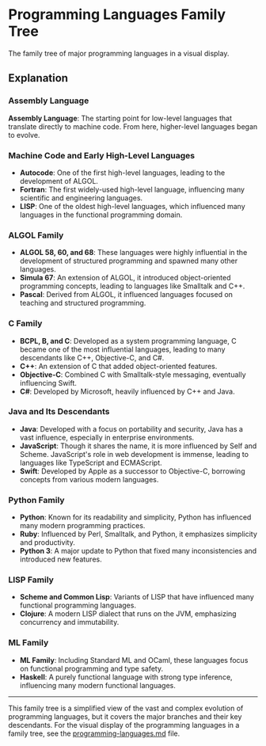 # Programming Languages Family Tree

The family tree of major programming languages in a visual display.

## Explanation

### Assembly Language

**Assembly Language**: The starting point for low-level languages that translate directly to machine code. From here, higher-level languages began to evolve.

### Machine Code and Early High-Level Languages

-   **Autocode**: One of the first high-level languages, leading to the development of ALGOL.
-   **Fortran**: The first widely-used high-level language, influencing many scientific and engineering languages.
-   **LISP**: One of the oldest high-level languages, which influenced many languages in the functional programming domain.

### ALGOL Family

-   **ALGOL 58, 60, and 68**: These languages were highly influential in the development of structured programming and spawned many other languages.
-   **Simula 67**: An extension of ALGOL, it introduced object-oriented programming concepts, leading to languages like Smalltalk and C++.
-   **Pascal**: Derived from ALGOL, it influenced languages focused on teaching and structured programming.

### C Family

-   **BCPL, B, and C**: Developed as a system programming language, C became one of the most influential languages, leading to many descendants like C++, Objective-C, and C#.
-   **C++**: An extension of C that added object-oriented features.
-   **Objective-C**: Combined C with Smalltalk-style messaging, eventually influencing Swift.
-   **C#**: Developed by Microsoft, heavily influenced by C++ and Java.

### Java and Its Descendants

-   **Java**: Developed with a focus on portability and security, Java has a vast influence, especially in enterprise environments.
-   **JavaScript**: Though it shares the name, it is more influenced by Self and Scheme. JavaScript's role in web development is immense, leading to languages like TypeScript and ECMAScript.
-   **Swift**: Developed by Apple as a successor to Objective-C, borrowing concepts from various modern languages.

### Python Family

-   **Python**: Known for its readability and simplicity, Python has influenced many modern programming practices.
-   **Ruby**: Influenced by Perl, Smalltalk, and Python, it emphasizes simplicity and productivity.
-   **Python 3**: A major update to Python that fixed many inconsistencies and introduced new features.

### LISP Family

-   **Scheme and Common Lisp**: Variants of LISP that have influenced many functional programming languages.
-   **Clojure**: A modern LISP dialect that runs on the JVM, emphasizing concurrency and immutability.

### ML Family

-   **ML Family**: Including Standard ML and OCaml, these languages focus on functional programming and type safety.
-   **Haskell**: A purely functional language with strong type inference, influencing many modern functional languages.

---

This family tree is a simplified view of the vast and complex evolution of programming languages, but it covers the major branches and their key descendants. For the visual display of the programming languages in a family tree, see the [programming-languages.md](programming-languages.md) file.
